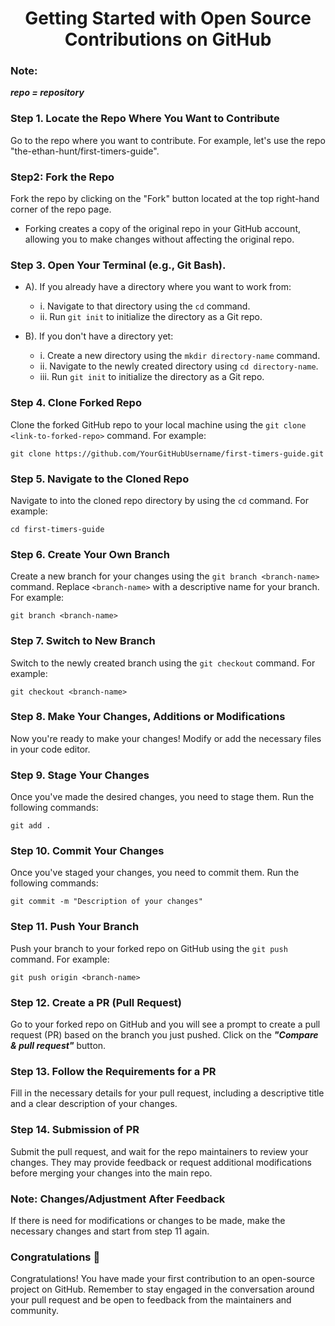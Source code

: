 <h1 align="center">
Getting Started with Open Source Contributions on GitHub
</h1>

### Note:
**_repo = repository_**

### Step 1. Locate the Repo Where You Want to Contribute 
Go to the repo where you want to contribute. For example, let's use the repo "the-ethan-hunt/first-timers-guide".

### Step2: Fork the Repo
Fork the repo by clicking on the "Fork" button located at the top right-hand corner of the repo page.
- Forking creates a copy of the original repo in your GitHub account, allowing you to make changes without affecting the original repo.

### Step 3. Open Your Terminal (e.g., Git Bash).

-  A). If you already have a directory where you want to work from:
   - i. Navigate to that directory using the `cd` command.
   - ii. Run `git init` to initialize the directory as a Git repo.

-  B). If you don't have a directory yet:
   -  i. Create a new directory using the `mkdir directory-name` command.
   -  ii. Navigate to the newly created directory using `cd directory-name`.
   -  iii. Run `git init` to initialize the directory as a Git repo.

### Step 4. Clone Forked Repo
Clone the forked GitHub repo to your local machine using the `git clone <link-to-forked-repo>` command. For example:
   ```
   git clone https://github.com/YourGitHubUsername/first-timers-guide.git
   ```

### Step 5. Navigate to the Cloned Repo
Navigate to into the cloned repo directory by using the `cd` command. For example:
   ```
   cd first-timers-guide
   ```

### Step 6. Create Your Own Branch
Create a new branch for your changes using the `git branch <branch-name>` command. Replace `<branch-name>` with a descriptive name for your branch. For example:
   ```
   git branch <branch-name>
   ```

### Step 7. Switch to New Branch
Switch to the newly created branch using the `git checkout` command. For example:
   ```
   git checkout <branch-name>
   ```

### Step 8. Make Your Changes, Additions or Modifications
Now you're ready to make your changes! Modify or add the necessary files in your code editor.

### Step 9. Stage Your Changes
Once you've made the desired changes, you need to stage them. Run the following commands:
   ```
   git add .
   ```

### Step 10. Commit Your Changes
Once you've staged your changes, you need to commit them. Run the following commands:
   ```
   git commit -m "Description of your changes"
   ```

### Step 11. Push Your Branch
Push your branch to your forked repo on GitHub using the `git push` command. For example:
   ```
   git push origin <branch-name>
   ```

### Step 12. Create a PR (Pull Request)
Go to your forked repo on GitHub and you will see a prompt to create a pull request (PR) based on the branch you just pushed. Click on the **_"Compare & pull request"_** button.

### Step 13. Follow the Requirements for a PR
Fill in the necessary details for your pull request, including a descriptive title and a clear description of your changes.

### Step 14. Submission of PR
Submit the pull request, and wait for the repo maintainers to review your changes. They may provide feedback or request additional modifications before merging your changes into the main repo.

### Note: Changes/Adjustment After Feedback
If there is need for modifications or changes to be made, make the necessary changes and start from step 11 again.

### Congratulations  🎉
Congratulations! You have made your first contribution to an open-source project on GitHub. Remember to stay engaged in the conversation around your pull request and be open to feedback from the maintainers and community.